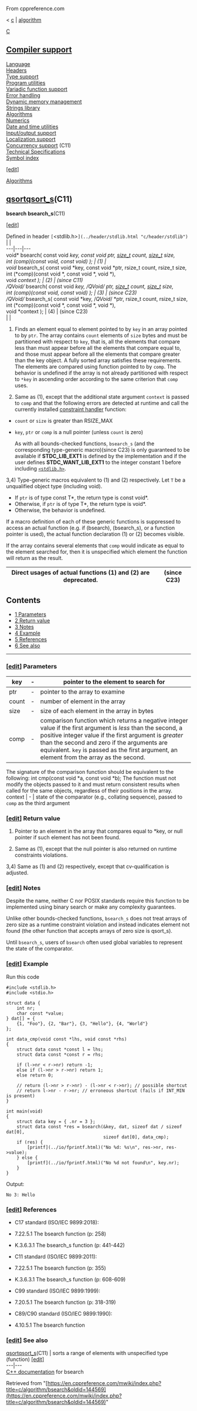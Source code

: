 From cppreference.com

< [c](../../c.html "c")‎ | [algorithm](../algorithm.html "c/algorithm")

[ C](../../c.html "c")

[Compiler support](../compiler_support.html "c/compiler support")  
---  
[Language](../language.html "c/language")  
[Headers](../header.html "c/header")  
[Type support](../types.html "c/types")  
[Program utilities](../program.html "c/program")  
[Variadic function support](../variadic.html "c/variadic")  
[Error handling](../error.html "c/error")  
[Dynamic memory management](../memory.html "c/memory")  
[Strings library](../string.html "c/string")  
[Algorithms](../algorithm.html "c/algorithm")  
[Numerics](../numeric.html "c/numeric")  
[Date and time utilities](../chrono.html "c/chrono")  
[Input/output support](../io.html "c/io")  
[Localization support](../locale.html "c/locale")  
[Concurrency support](../thread.html "c/thread") (C11)  
[Technical Specifications](../experimental.html "c/experimental")  
[Symbol index](../index.html "c/symbol index")  
  
[[edit]](https://en.cppreference.com/mwiki/index.php?title=Template:c/navbar_content&action=edit)

[ Algorithms](../algorithm.html "c/algorithm")

[qsortqsort_s](qsort.html "c/algorithm/qsort")(C11)  
---  
**bsearch bsearch_s**(C11)  
  
[[edit]](https://en.cppreference.com/mwiki/index.php?title=Template:c/algorithm/navbar_content&action=edit)

Defined in header `[`<stdlib.h>`](../header/stdlib.html "c/header/stdlib")` |  |   
---|---|---  
void* bsearch( const void *key, const void *ptr, [size_t](../types/size_t.html) count, [size_t](../types/size_t.html) size,  
int (*comp)(const void*, const void*) ); |  (1)  |   
void* bsearch_s( const void *key, const void *ptr, rsize_t count, rsize_t size,  
int (*comp)(const void *, const void *, void *),  
void *context ); |  (2)  |  (since C11)  
/*QVoid*/* bsearch( const void *key, /*QVoid*/ *ptr, [size_t](../types/size_t.html) count, [size_t](../types/size_t.html) size,  
int (*comp)(const void*, const void*) ); |  (3)  |  (since C23)  
/*QVoid*/* bsearch_s( const void *key, /*QVoid*/ *ptr, rsize_t count, rsize_t size,  
int (*comp)(const void *, const void *, void *),  
void *context ); |  (4)  |  (since C23)  
| |   
  
1) Finds an element equal to element pointed to by `key` in an array pointed to by `ptr`. The array contains `count` elements of `size` bytes and must be partitioned with respect to `key`, that is, all the elements that compare less than must appear before all the elements that compare equal to, and those must appear before all the elements that compare greater than the key object. A fully sorted array satisfies these requirements. The elements are compared using function pointed to by `comp`. The behavior is undefined if the array is not already partitioned with respect to `*key` in ascending order according to the same criterion that `comp` uses.

2) Same as (1), except that the additional state argument `context` is passed to `comp` and that the following errors are detected at runtime and call the currently installed [constraint handler](../error/set_constraint_handler_s.html "c/error/set constraint handler s") function: 

    

  * `count` or `size` is greater than RSIZE_MAX
  * `key`, `ptr` or `comp` is a null pointer (unless `count` is zero) 


    As with all bounds-checked functions, `bsearch_s` (and the corresponding type-generic macro)(since C23) is only guaranteed to be available if __STDC_LIB_EXT1__ is defined by the implementation and if the user defines __STDC_WANT_LIB_EXT1__ to the integer constant 1 before including [`<stdlib.h>`](../header/stdlib.html "c/header/stdlib").

3,4) Type-generic macros equivalent to (1) and (2) respectively. Let `T` be a unqualified object type (including void). 

    

  * If `ptr` is of type const T*, the return type is const void*. 
  * Otherwise, if `ptr` is of type T*, the return type is void*. 
  * Otherwise, the behavior is undefined. 


If a macro definition of each of these generic functions is suppressed to access an actual function (e.g. if (bsearch), (bsearch_s), or a function pointer is used), the actual function declaration (1) or (2) becomes visible.

If the array contains several elements that `comp` would indicate as equal to the element searched for, then it is unspecified which element the function will return as the result. 

Direct usages of actual functions (1) and (2) are deprecated.  | (since C23)  
---|---  
  
## Contents

  * [1 Parameters](bsearch.html#Parameters)
  * [2 Return value](bsearch.html#Return_value)
  * [3 Notes](bsearch.html#Notes)
  * [4 Example](bsearch.html#Example)
  * [5 References](bsearch.html#References)
  * [6 See also](bsearch.html#See_also)

  
---  
  
### [[edit](https://en.cppreference.com/mwiki/index.php?title=c/algorithm/bsearch&action=edit&section=1 "Edit section: Parameters")] Parameters

key  |  \-  |  pointer to the element to search for   
---|---|---  
ptr  |  \-  |  pointer to the array to examine   
count  |  \-  |  number of element in the array   
size  |  \-  |  size of each element in the array in bytes   
comp  |  \-  |  comparison function which returns ​a negative integer value if the first argument is _less_ than the second, a positive integer value if the first argument is _greater_ than the second and zero if the arguments are equivalent. `key` is passed as the first argument, an element from the array as the second.  
The signature of the comparison function should be equivalent to the following:  int cmp(const void *a, const void *b); The function must not modify the objects passed to it and must return consistent results when called for the same objects, regardless of their positions in the array. ​   
context  |  \-  |  state of the comparator (e.g., collating sequence), passed to `comp` as the third argument   
  
### [[edit](https://en.cppreference.com/mwiki/index.php?title=c/algorithm/bsearch&action=edit&section=2 "Edit section: Return value")] Return value

1) Pointer to an element in the array that compares equal to *key, or null pointer if such element has not been found.

2) Same as (1), except that the null pointer is also returned on runtime constraints violations.

3,4) Same as (1) and (2) respectively, except that cv-qualification is adjusted.

### [[edit](https://en.cppreference.com/mwiki/index.php?title=c/algorithm/bsearch&action=edit&section=3 "Edit section: Notes")] Notes

Despite the name, neither C nor POSIX standards require this function to be implemented using binary search or make any complexity guarantees. 

Unlike other bounds-checked functions, `bsearch_s` does not treat arrays of zero size as a runtime constraint violation and instead indicates element not found (the other function that accepts arrays of zero size is qsort_s). 

Until `bsearch_s`, users of `bsearch` often used global variables to represent the state of the comparator. 

### [[edit](https://en.cppreference.com/mwiki/index.php?title=c/algorithm/bsearch&action=edit&section=4 "Edit section: Example")] Example

Run this code
    
    
    #include <stdlib.h>
    #include <stdio.h>
     
    struct data {
        int nr;
        char const *value;
    } dat[] = {
        {1, "Foo"}, {2, "Bar"}, {3, "Hello"}, {4, "World"}
    };
     
    int data_cmp(void const *lhs, void const *rhs) 
    {
        struct data const *const l = lhs;
        struct data const *const r = rhs;
     
        if (l->nr < r->nr) return -1;
        else if (l->nr > r->nr) return 1;
        else return 0;
     
        // return (l->nr > r->nr) - (l->nr < r->nr); // possible shortcut
        // return l->nr - r->nr; // erroneous shortcut (fails if INT_MIN is present)
    }
     
    int main(void) 
    {
        struct data key = { .nr = 3 };
        struct data const *res = bsearch(&key, dat, sizeof dat / sizeof dat[0],
                                         sizeof dat[0], data_cmp);
        if (res) {
            [printf](../io/fprintf.html)("No %d: %s\n", res->nr, res->value);
        } else {
            [printf](../io/fprintf.html)("No %d not found\n", key.nr);
        }
    }

Output: 
    
    
    No 3: Hello

### [[edit](https://en.cppreference.com/mwiki/index.php?title=c/algorithm/bsearch&action=edit&section=5 "Edit section: References")] References

  * C17 standard (ISO/IEC 9899:2018): 



    

  * 7.22.5.1 The bsearch function (p: 258) 



    

  * K.3.6.3.1 The bsearch_s function (p: 441-442) 



  * C11 standard (ISO/IEC 9899:2011): 



    

  * 7.22.5.1 The bsearch function (p: 355) 



    

  * K.3.6.3.1 The bsearch_s function (p: 608-609) 



  * C99 standard (ISO/IEC 9899:1999): 



    

  * 7.20.5.1 The bsearch function (p: 318-319) 



  * C89/C90 standard (ISO/IEC 9899:1990): 



    

  * 4.10.5.1 The bsearch function 



### [[edit](https://en.cppreference.com/mwiki/index.php?title=c/algorithm/bsearch&action=edit&section=6 "Edit section: See also")] See also

[ qsortqsort_s](qsort.html "c/algorithm/qsort")(C11) |  sorts a range of elements with unspecified type   
(function) [[edit]](https://en.cppreference.com/mwiki/index.php?title=Template:c/algorithm/dsc_qsort&action=edit)  
---|---  
[C++ documentation](../../cpp/algorithm/bsearch.html "cpp/algorithm/bsearch") for bsearch  
  
Retrieved from "[https://en.cppreference.com/mwiki/index.php?title=c/algorithm/bsearch&oldid=144569](https://en.cppreference.com/mwiki/index.php?title=c/algorithm/bsearch&oldid=144569)" 
